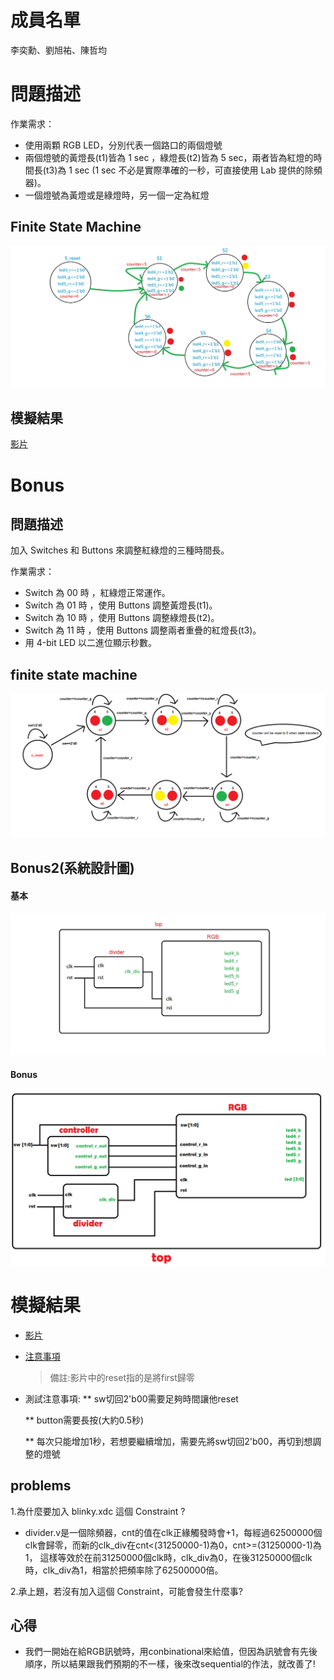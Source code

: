 # 成員名單
李奕勳、劉旭祐、陳哲均
# 問題描述
作業需求：
* 使用兩顆 RGB LED，分別代表一個路口的兩個燈號
* 兩個燈號的黃燈長(t1)皆為 1 sec ，綠燈長(t2)皆為 5 sec，兩者皆為紅燈的時間長(t3)為 1 sec (1 sec 不必是實際準確的一秒，可直接使用 Lab 提供的除頻器)。
* 一個燈號為黃燈或是綠燈時，另一個一定為紅燈
## Finite State Machine
![fsm](https://github.com/sanwich27/2019_FPGA_Design_Group4/blob/master/hw01/images/FPGA.jpg)

## 模擬結果
[影片](https://www.youtube.com/watch?v=LJ7O0OfI62Q)

# Bonus
## 問題描述

加入 Switches 和 Buttons 來調整紅綠燈的三種時間長。

作業需求：
* Switch 為 00 時 ，紅綠燈正常運作。
* Switch 為 01 時 ，使用 Buttons 調整黃燈長(t1)。
* Switch 為 10 時 ，使用 Buttons 調整綠燈長(t2)。
* Switch 為 11 時 ，使用 Buttons 調整兩者重疊的紅燈長(t3)。
* 用 4-bit LED 以二進位顯示秒數。
## finite state machine
![fsm](https://github.com/sanwich27/2019_FPGA_Design_Group4/blob/master/hw01_bonus/images/bonus_fsm.png?raw=true)
## Bonus2(系統設計圖)
#### 基本 
![bd](https://github.com/sanwich27/2019_FPGA_Design_Group4/blob/master/hw01/images/FPGA2.jpg?raw=true) 
#### Bonus  
![bd](https://github.com/sanwich27/2019_FPGA_Design_Group4/blob/master/hw01_bonus/images/bonus_block_design.png) 

# 模擬結果  
* [影片](https://www.youtube.com/watch?v=-Ko9CB8ECJM) 
* [注意事項](https://www.youtube.com/watch?v=XrT-ytpLWuw)  

  > 備註:影片中的reset指的是將first歸零 
  
* 測試注意事項:
  ** sw切回2'b00需要足夠時間讓他reset
  
  ** button需要長按(大約0.5秒)
  
  ** 每次只能增加1秒，若想要繼續增加，需要先將sw切回2'b00，再切到想調整的燈號
## problems
1.為什麼要加入 blinky.xdc 這個 Constraint ?

* divider.v是一個除頻器，cnt的值在clk正緣觸發時會+1，每經過62500000個clk會歸零，而新的clk_div在cnt<(31250000-1)為0，cnt>=(31250000-1)為1，
  這樣等效於在前31250000個clk時，clk_div為0，在後31250000個clk時，clk_div為1，相當於把頻率除了62500000倍。
  
2.承上題，若沒有加入這個 Constraint，可能會發生什麼事?

## 心得
* 我們一開始在給RGB訊號時，用conbinational來給值，但因為訊號會有先後順序，所以結果跟我們預期的不一樣，後來改sequential的作法，就改善了!


